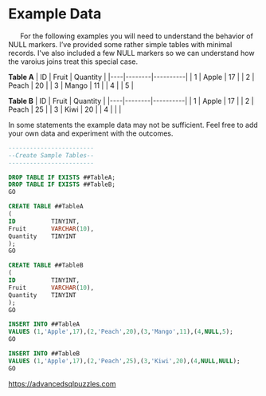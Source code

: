 # Example Data

&nbsp;&nbsp;&nbsp;&nbsp;&nbsp;&nbsp;For the following examples you will need to understand the behavior of NULL markers.  I’ve provided some rather simple tables with minimal records.  I've also included a few NULL markers so we can understand how the varoius joins treat this special case.

**Table A**
| ID | Fruit  | Quantity |
|----|--------|----------|
|  1 | Apple  |       17 |
|  2 | Peach  |       20 |
|  3 | Mango  |       11 |
|  4 | <NULL> |        5 |
  
**Table B**
| ID | Fruit  | Quantity |
|----|--------|----------|
|  1 | Apple  | 17       |
|  2 | Peach  | 25       |
|  3 | Kiwi   | 20       |
|  4 | <NULL> | <NULL>   |
  
In some statements the example data may not be sufficient.  Feel free to add your own data and experiment with the outcomes.

```sql
------------------------
--Create Sample Tables--
------------------------

DROP TABLE IF EXISTS ##TableA;
DROP TABLE IF EXISTS ##TableB;
GO

CREATE TABLE ##TableA
(
ID          TINYINT,
Fruit       VARCHAR(10),
Quantity    TINYINT
);
GO

CREATE TABLE ##TableB
(
ID          TINYINT,
Fruit       VARCHAR(10),
Quantity    TINYINT
);
GO

INSERT INTO ##TableA 
VALUES (1,'Apple',17),(2,'Peach',20),(3,'Mango',11),(4,NULL,5);
GO

INSERT INTO ##TableB
VALUES (1,'Apple',17),(2,'Peach',25),(3,'Kiwi',20),(4,NULL,NULL);
GO
```

https://advancedsqlpuzzles.com

